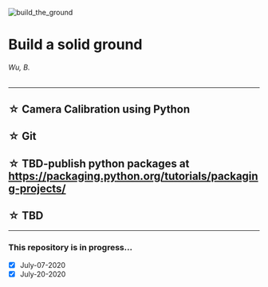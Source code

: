 ![build_the_ground](https://img.shields.io/badge/self--improvement-miscellaneous-brightgreen)

# Build a solid ground
###### Wu, B.
---

## ☆ Camera Calibration using Python

## ☆ Git

## ☆ TBD-publish python packages at https://packaging.python.org/tutorials/packaging-projects/

## ☆ TBD

---

### This repository is in progress...
+ [x] July-07-2020
+ [x] July-20-2020
